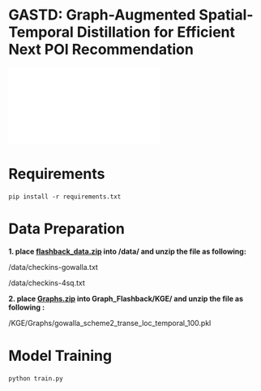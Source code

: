 # GASTD: Graph-Augmented Spatial-Temporal Distillation for Efficient Next POI Recommendation
![image](fig/architecture.pdf)
# Requirements
```
pip install -r requirements.txt
```

# Data Preparation

**1. place [flashback_data.zip](https://drive.google.com/file/d/1QXdpp0_QesJo7NZdhvoafg4MlpI_Bx-O/view?usp=sharing) into /data/ and unzip the file as following:**

/data/checkins-gowalla.txt

/data/checkins-4sq.txt

<!-- https://drive.google.com/file/d/1ST6GQidWVlR6yQle38MfPUSUc29t9xIT/view?usp=sharing -->

**2. place [Graphs.zip](https://drive.google.com/file/d/1KC361Gq-K-0Aw7xu5pyl51YOgMK9JtMb/view?usp=sharing) into Graph_Flashback/KGE/ and unzip the file as following :**

/KGE/Graphs/gowalla_scheme2_transe_loc_temporal_100.pkl

# Model Training

```
python train.py
```
